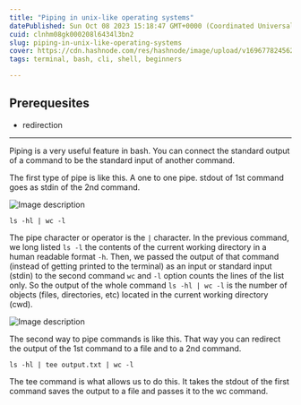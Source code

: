 ```yaml
---
title: "Piping in unix-like operating systems"
datePublished: Sun Oct 08 2023 15:18:47 GMT+0000 (Coordinated Universal Time)
cuid: clnhm08gk000208l6434l3bn2
slug: piping-in-unix-like-operating-systems
cover: https://cdn.hashnode.com/res/hashnode/image/upload/v1696778245620/922505bb-072f-43fd-b1af-968263284327.jpeg
tags: terminal, bash, cli, shell, beginners

---
```


## Prerequesites 
- redirection

---

Piping is a very useful feature in bash. You can connect the standard output of a command to be the standard input of another command. 

The first type of pipe is like this. A one to one pipe. stdout of 1st command goes as stdin of the 2nd command.


![Image description](https://dev-to-uploads.s3.amazonaws.com/uploads/articles/zx9pm8a28n6z9230oh4a.png)



`ls -hl | wc -l`

The pipe character or operator is the `|` character. In the previous command, we long listed `ls -l` the contents of the current working directory in a human readable format `-h`. Then, we passed the output of that command (instead of getting printed to the terminal) as an input or standard input (stdin) to the second command `wc` and `-l` option counts the lines of the list only. So the output of the whole command `ls -hl | wc -l` is the number of objects (files, directories, etc) located in the current working directory (cwd).



![Image description](https://dev-to-uploads.s3.amazonaws.com/uploads/articles/i4a4jwmj496ukc7lxw9v.png)



The second way to pipe commands is like this. That way you can redirect the output of the 1st command to a file and to a 2nd command. 

`ls -hl | tee output.txt | wc -l`

The tee command is what allows us to do this. It takes the stdout of the first command saves the output to a file and passes it to the wc command.




